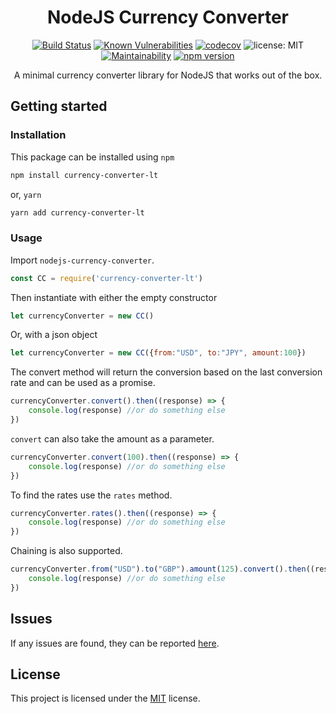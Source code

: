 <div align="center">
<h1>NodeJS Currency Converter</h1>

[![Build Status](https://travis-ci.com/paul-shuvo/nodejs-currency-converter.svg?branch=master)](https://travis-ci.com/paul-shuvo/nodejs-currency-converter) [![Known Vulnerabilities](https://snyk.io/test/github/paul-shuvo/nodejs-currency-converter/badge.svg?targetFile=package.json)](https://snyk.io/test/github/paul-shuvo/nodejs-currency-converter?targetFile=package.json) [![codecov](https://codecov.io/gh/paul-shuvo/nodejs-currency-converter/branch/master/graph/badge.svg)](https://codecov.io/gh/paul-shuvo/nodejs-currency-converter)
 ![license: MIT](https://img.shields.io/npm/l/vue.svg) [![Maintainability](https://api.codeclimate.com/v1/badges/b512e403dfc172ee3b0d/maintainability)](https://codeclimate.com/github/paul-shuvo/nodejs-currency-converter/maintainability) [![npm version](https://badge.fury.io/js/currency-converter-lt.svg)](https://badge.fury.io/js/currency-converter-lt)
<p>A minimal currency converter library for NodeJS that works out of the box.</p>
</div>



## Getting started

### Installation

This package can be installed using `npm`

```bash
npm install currency-converter-lt
```

or, `yarn`

```bash
yarn add currency-converter-lt
```

### Usage

Import `nodejs-currency-converter`.

```javascript
const CC = require('currency-converter-lt')
```

Then instantiate with either the empty constructor

```javascript
let currencyConverter = new CC()
```

Or, with a json object

```javascript
let currencyConverter = new CC({from:"USD", to:"JPY", amount:100})
```

The convert method will return the conversion based on the last conversion rate and can be used as a promise.

```javascript
currencyConverter.convert().then((response) => {
    console.log(response) //or do something else
})
```

`convert` can also take the amount as a parameter.

```javascript
currencyConverter.convert(100).then((response) => {
    console.log(response) //or do something else
})
```

To find the rates use the `rates` method.

```javascript
currencyConverter.rates().then((response) => {
    console.log(response) //or do something else
})
```

Chaining is also supported.

```javascript
currencyConverter.from("USD").to("GBP").amount(125).convert().then((response) => {
    console.log(response) //or do something else
})
```



## Issues

If any issues are found, they can be reported [here](https://github.com/paul-shuvo/nodejs-currency-converter/issues).

## License

This project is licensed under the [MIT](LICENSE) license.
